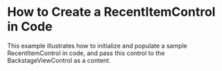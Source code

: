 # How to Create a RecentItemControl in Code

This example illustrates how to initialize and populate a sample RecentItemControl in code, and pass this control to the BackstageViewControl as a content.